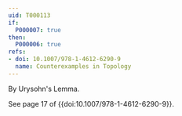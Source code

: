 ```yaml
---
uid: T000113
if:
  P000007: true
then:
  P000006: true
refs:
- doi: 10.1007/978-1-4612-6290-9
  name: Counterexamples in Topology
---
```


By Urysohn's Lemma.

See page 17 of {{doi:10.1007/978-1-4612-6290-9}}.

